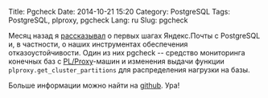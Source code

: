 Title: Pgcheck
Date: 2014-10-21 15:20
Category: PostgreSQL
Tags: PostgreSQL, plproxy, pgcheck
Lang: ru
Slug: pgcheck

Месяц назад я [рассказывал]({filename}/yameetup_video.html) о первых шагах Яндекс.Почты с PostgreSQL и, в частности, о наших инструментах обеспечения отказоустойчивости. Один из них pgcheck -- средство мониторинга конечных баз с [PL/Proxy](http://plproxy.projects.pgfoundry.org/doc/tutorial.html)-машин и изменения выдачи функции `plproxy.get_cluster_partitions` для распределения нагрузки на базы.

Больше информации можно найти на [github](https://github.com/yandex/pgcheck). Ура!
